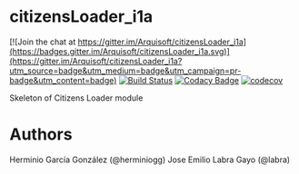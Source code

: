 # citizensLoader_i1a

[![Join the chat at https://gitter.im/Arquisoft/citizensLoader_i1a](https://badges.gitter.im/Arquisoft/citizensLoader_i1a.svg)](https://gitter.im/Arquisoft/citizensLoader_i1a?utm_source=badge&utm_medium=badge&utm_campaign=pr-badge&utm_content=badge)
[![Build Status](https://travis-ci.org/Arquisoft/citizensLoader_i1a.svg?branch=master)](https://travis-ci.org/Arquisoft/citizensLoader_i1a)
[![Codacy Badge](https://api.codacy.com/project/badge/Grade/e680327c40a44a6b8378a8171066e341)](https://www.codacy.com/app/jelabra/citizensLoader_i1a?utm_source=github.com&utm_medium=referral&utm_content=Arquisoft/citizensLoader_i1a&utm_campaign=badger)
[![codecov](https://codecov.io/gh/Arquisoft/citizensLoader_i1a/branch/master/graph/badge.svg)](https://codecov.io/gh/Arquisoft/citizensLoader_i1a)

Skeleton of Citizens Loader module

# Authors

Herminio García González (@herminiogg)
Jose Emilio Labra Gayo (@labra)
